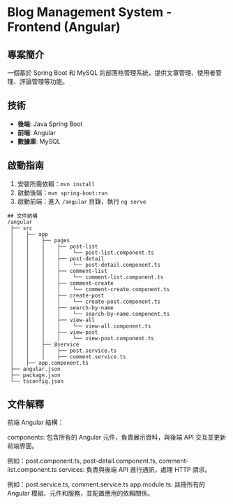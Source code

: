 # Blog Management System - Frontend (Angular)

## 專案簡介
一個基於 Spring Boot 和 MySQL 的部落格管理系統，提供文章管理、使用者管理、評論管理等功能。

## 技術
- **後端**: Java Spring Boot
- **前端**: Angular
- **數據庫**: MySQL

## 啟動指南
1. 安裝所需依賴：`mvn install`
2. 啟動後端：`mvn spring-boot:run`
3. 啟動前端：進入 `/angular` 目錄，執行 `ng serve`
```
## 文件結構
/angular
 ├── src
 │    ├── app
 │    │    ├── pages
 │    │    │    ├── post-list
 │    │    │    │    └── post-list.component.ts
 │    │    │    ├── post-detail
 │    │    │    │    └── post-detail.component.ts
 │    │    │    ├── comment-list
 │    │    │    │    └── comment-list.component.ts
 │    │    │    ├── comment-create
 │    │    │    │    └── comment-create.component.ts
 │    │    │    ├── create-post
 │    │    │    │    └── create-post.component.ts
 │    │    │    ├── search-by-name
 │    │    │    │    └── search-by-name.component.ts
 │    │    │    ├── view-all
 │    │    │    │    └── view-all.component.ts
 │    │    │    ├── view-post
 │    │    │    │    └── view-post.component.ts
 │    │    ├── @service
 │    │    │    ├── post.service.ts
 │    │    │    ├── comment.service.ts
 │    ├── app.component.ts
 ├── angular.json
 ├── package.json
 └── tsconfig.json
```



## 文件解釋
前端 Angular 結構：

components: 包含所有的 Angular 元件，負責展示資料，與後端 API 交互並更新前端界面。

例如：post.component.ts, post-detail.component.ts, comment-list.component.ts
services: 負責與後端 API 進行通訊，處理 HTTP 請求。

例如：post.service.ts, comment.service.ts
app.module.ts: 註冊所有的 Angular 模組、元件和服務，並配置應用的依賴關係。


